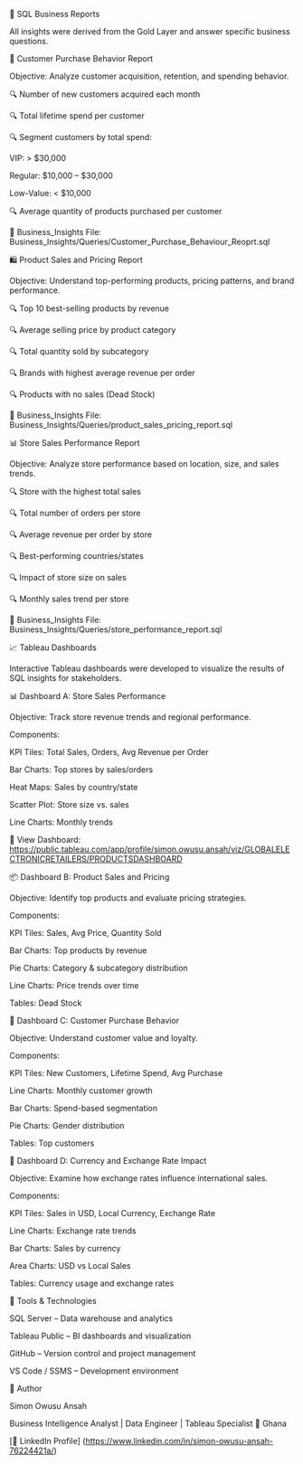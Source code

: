🧾 SQL Business Reports

All insights were derived from the Gold Layer and answer specific business questions.

👥 Customer Purchase Behavior Report

Objective: Analyze customer acquisition, retention, and spending behavior.

🔍 Number of new customers acquired each month

🔍 Total lifetime spend per customer

🔍 Segment customers by total spend:

VIP: > $30,000

Regular: $10,000 – $30,000

Low-Value: < $10,000

🔍 Average quantity of products purchased per customer

📁 Business_Insights File: Business_Insights/Queries/Customer_Purchase_Behaviour_Reoprt.sql



🛍️ Product Sales and Pricing Report

Objective: Understand top-performing products, pricing patterns, and brand performance.

🔍 Top 10 best-selling products by revenue

🔍 Average selling price by product category

🔍 Total quantity sold by subcategory

🔍 Brands with highest average revenue per order

🔍 Products with no sales (Dead Stock)

📁 Business_Insights File: Business_Insights/Queries/product_sales_pricing_report.sql



📊 Store Sales Performance Report

Objective: Analyze store performance based on location, size, and sales trends.

🔍 Store with the highest total sales

🔍 Total number of orders per store

🔍 Average revenue per order by store

🔍 Best-performing countries/states

🔍 Impact of store size on sales

🔍 Monthly sales trend per store

📁 Business_Insights File: Business_Insights/Queries/store_performance_report.sql




📈 Tableau Dashboards

Interactive Tableau dashboards were developed to visualize the results of SQL insights for stakeholders.

📊 Dashboard A: Store Sales Performance

Objective: Track store revenue trends and regional performance.

Components:

KPI Tiles: Total Sales, Orders, Avg Revenue per Order

Bar Charts: Top stores by sales/orders

Heat Maps: Sales by country/state

Scatter Plot: Store size vs. sales

Line Charts: Monthly trends

📎 View Dashboard: https://public.tableau.com/app/profile/simon.owusu.ansah/viz/GLOBALELECTRONICRETAILERS/PRODUCTSDASHBOARD



📦 Dashboard B: Product Sales and Pricing

Objective: Identify top products and evaluate pricing strategies.

Components:

KPI Tiles: Sales, Avg Price, Quantity Sold

Bar Charts: Top products by revenue

Pie Charts: Category & subcategory distribution

Line Charts: Price trends over time

Tables: Dead Stock


👥 Dashboard C: Customer Purchase Behavior

Objective: Understand customer value and loyalty.

Components:

KPI Tiles: New Customers, Lifetime Spend, Avg Purchase

Line Charts: Monthly customer growth

Bar Charts: Spend-based segmentation

Pie Charts: Gender distribution

Tables: Top customers



💱 Dashboard D: Currency and Exchange Rate Impact

Objective: Examine how exchange rates influence international sales.

Components:

KPI Tiles: Sales in USD, Local Currency, Exchange Rate

Line Charts: Exchange rate trends

Bar Charts: Sales by currency

Area Charts: USD vs Local Sales

Tables: Currency usage and exchange rates


🧰 Tools & Technologies

SQL Server – Data warehouse and analytics

Tableau Public – BI dashboards and visualization

GitHub – Version control and project management

VS Code / SSMS – Development environment

👤 Author

Simon Owusu Ansah

Business Intelligence Analyst | Data Engineer | Tableau Specialist
📍 Ghana

[🔗 LinkedIn Profile] (https://www.linkedin.com/in/simon-owusu-ansah-76224421a/)
